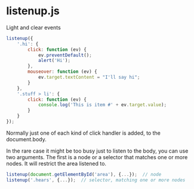 # listenup.js
Light and clear events

```js
listenup({
    '.hi': {
        click: function (ev) {
            ev.preventDefault();
            alert('Hi');
        },
        mouseover: function (ev) {
            ev.target.textContent = "I'll say hi";
        }
    },
    '.stuff > li': {
        click: function (ev) {
            console.log('This is item #' + ev.target.value);
        }
    }
});
```

Normally just one of each kind of click handler is added, to the document.body.

In the rare case it might be too busy just to listen to the body,
you can use two arguments.
The first is a node or a selector that matches one or more nodes.
It will restrict the area listened to.

```js
listenup(document.getElementById('area'), {...});  // node
listenup('.hears', {...});  // selector, matching one or more nodes
```
